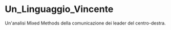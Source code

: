 # Un_Linguaggio_Vincente
Un'analisi Mixed Methods della comunicazione dei leader del centro-destra.
